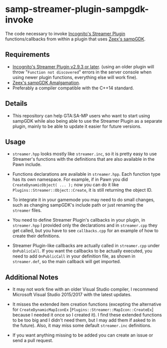 # samp-streamer-plugin-sampgdk-invoke
The code necessary to invoke [Incognito's Streamer Plugin](https://github.com/samp-incognito/samp-streamer-plugin) functions/callbacks from within a plugin that uses [Zeex's sampGDK](https://github.com/Zeex/sampgdk).

Requirements
------------
- [Incognito's Streamer Plugin v2.9.3 or later](https://github.com/samp-incognito/samp-streamer-plugin). (using an older plugin will throw "`Function not discovered`" errors in the server console when using newer plugin functions, everything else will work fine).
- [Zeex's sampGDK Amalgamation](https://github.com/Zeex/sampgdk).
- Preferably a compiler compatible with the C++14 standard.

Details
-------
* This repository can help GTA:SA-MP users who want to start using sampGDK while also being able to use the Streamer Plugin as a separate plugin, mainly to be able to update it easier for future versions.

Usage
-----
* `streamer.hpp` looks mostly like `streamer.inc`, so it is pretty easy to use Streamer's functions with the definitions that are also available in the Pawn include.

* Functions declarations are available in `streamer.hpp`. Each function type has its own namespace. For example, if in Pawn you did `CreateDynamicObject( ... );` now you can do it like `Plugins::Streamer::Object::Create`, it is still returning the object ID.

* To integrate it in your gamemode you may need to do small changes, such as changing sampGDK's include path or just renaming the `streamer` files.

* You need to define Streamer Plugin's callbacks in your plugin, in `streamer.hpp` I provided only the declarations and in `streamer.cpp` they get called, but you have to see `callbacks.cpp` for an example of how to create their definitions.

* Streamer Plugin-like callbacks are actually called in `streamer.cpp` under `OnPublicCall`. If you want the callbacks to be actually executed, you need to add `OnPublicCall` in your definition file, as shown in `streamer.def`, so the main callback will get imported.

Additional Notes
----------------
* It may not work fine with an older Visual Studio compiler, I recommend Microsoft Visual Studio 2015/2017 with the latest updates.

* It misses the extended item creation functions (excepting the alternative for `CreateDynamicMapIconEx` [`Plugins::Streamer::MapIcon::CreateEx`] because I needed it once so I created it). I find these extended functions to be too big and I didn't need them, but I may add them if asked to in the future). Also, it may miss some default `streamer.inc` definitions.

* If you want anything missing to be added you can create an issue or send a pull request.
